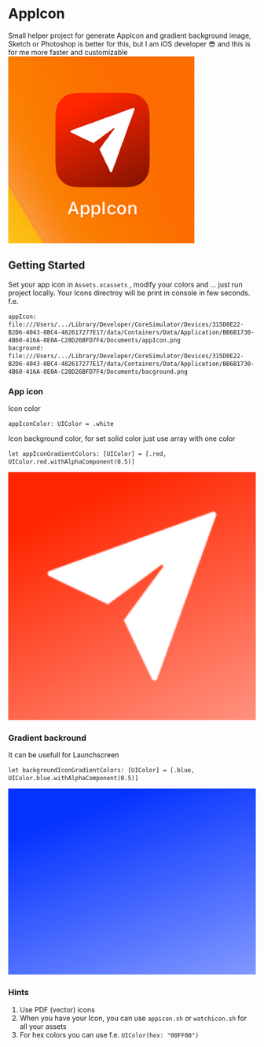 # AppIcon
Small helper project for generate AppIcon and gradient background image, Sketch or Photoshop is better for this, but I am iOS developer 😎 and this is for me more faster and customizable
![Result](https://github.com/jantimar/AppIcon/blob/master/ReadmeAssets/screenshot.png?raw=true)

## Getting Started
Set your app icon in `Assets.xcassets` , modify your colors and ... just run project locally. Your Icons directroy will be print in console in few seconds. f.e.
```
appIcon: file:///Users/.../Library/Developer/CoreSimulator/Devices/315D0E22-B2D6-4043-8BC4-482617277E17/data/Containers/Data/Application/BB6B1730-4B60-416A-8E0A-C28D26BFD7F4/Documents/appIcon.png
bacground: file:///Users/.../Library/Developer/CoreSimulator/Devices/315D0E22-B2D6-4043-8BC4-482617277E17/data/Containers/Data/Application/BB6B1730-4B60-416A-8E0A-C28D26BFD7F4/Documents/bacground.png
```

### App icon
Icon color
```
appIconColor: UIColor = .white
``` 
Icon background color, for set solid color just use array with one color
```
let appIconGradientColors: [UIColor] = [.red, UIColor.red.withAlphaComponent(0.5)]
```
![App icon](https://github.com/jantimar/AppIcon/blob/master/ReadmeAssets/appIcon.png?raw=true)

### Gradient backround
It can be usefull for Launchscreen
```
let backgroundIconGradientColors: [UIColor] = [.blue, UIColor.blue.withAlphaComponent(0.5)]
```
![Backroung](https://github.com/jantimar/AppIcon/blob/master/ReadmeAssets/bacground.png?raw=true)

### Hints
1) Use PDF (vector) icons
2) When you have your Icon, you can use `appicon.sh` or `watchicon.sh` for all your assets 
3) For hex colors you can use f.e. `UIColor(hex: "00FF00")`
